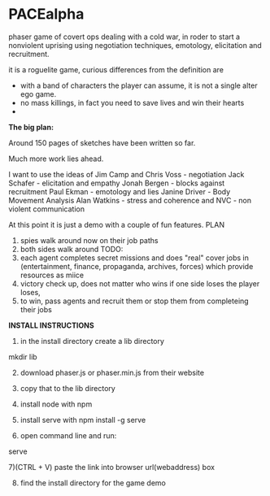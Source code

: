 # PACEalpha
phaser game of covert ops dealing with a cold war, in roder to start a nonviolent 
uprising using negotiation techniques, emotology, elicitation and recruitment.

it is a roguelite game, curious differences from the definition are
- with a band of characters the player can assume, it is not a single alter ego game. 
- no mass killings, in fact you need to save lives and win their hearts
- 


**The big plan:**


Around 150 pages of sketches have been written so far.

Much more work lies ahead.

I want to use the ideas of 
Jim Camp and Chris Voss - negotiation
Jack Schafer - elicitation and empathy
Jonah Bergen - blocks against recruitment
Paul Ekman - emotology and lies
Janine Driver - Body Movement Analysis
Alan Watkins - stress and coherence 
and NVC - non violent communication



At this point it is just a demo with a couple of fun features.
PLAN 

1) spies walk around now on their job paths
2) both sides walk around
TODO:
1) each agent completes secret missions and does "real" cover jobs in 
    (entertainment, finance, propaganda, archives, forces) which provide resources as miice
2) victory check up, does not matter who wins if one side loses the player loses, 
3) to win, pass agents and recruit them or stop them from completeing their jobs

**INSTALL INSTRUCTIONS**

1) in the install directory create a lib directory

mkdir lib 

2) download 
phaser.js or phaser.min.js 
from their website 

3) copy that to the lib directory

4) install node with npm
5) install serve with
npm install -g serve
6) open command line and run:

serve 

7)(CTRL + V) paste the link into browser url(webaddress) box

8) find the install directory for the game demo
